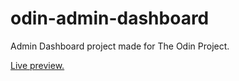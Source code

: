 # odin-admin-dashboard
Admin Dashboard project made for The Odin Project.

[Live preview.](https://mostafasaad1987.github.io/odin-admin-dashboard/)
